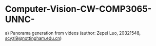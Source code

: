 # Computer-Vision-CW-COMP3065-UNNC-
a) Panorama generation from videos (author: Zepei Luo, 20321548, scyzl9@nottingham.edu.cn)
